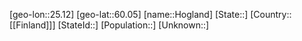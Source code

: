 ﻿---
location: [60.05,25.12]
type: City
tags:
- geo/City


SpocWebEntityId: 30975
isDeleted: false
confidential: public

---
[geo-lon::25.12]
[geo-lat::60.05]
[name::Hogland]
[State::]
[Country::[[Finland]]]
[StateId::]
[Population::]
[Unknown::]

